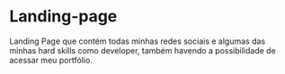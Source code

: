 # Landing-page
Landing Page que contém todas minhas redes sociais e algumas das minhas hard skills como developer, também havendo a possibilidade de acessar meu portfólio.
